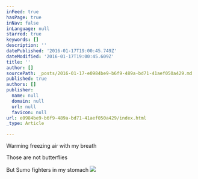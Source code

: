 ```yaml
---
inFeed: true
hasPage: true
inNav: false
inLanguage: null
starred: true
keywords: []
description: ''
datePublished: '2016-01-17T19:00:45.749Z'
dateModified: '2016-01-17T19:00:45.609Z'
title: ''
author: []
sourcePath: _posts/2016-01-17-e0984be9-b6f9-489a-bd71-41aef050a429.md
published: true
authors: []
publisher:
  name: null
  domain: null
  url: null
  favicon: null
url: e0984be9-b6f9-489a-bd71-41aef050a429/index.html
_type: Article

---
```

Warming freezing air with my breath

Those are not butterflies

But Sumo fighters in my stomach
![](https://s3-us-west-2.amazonaws.com/the-grid-img/p/eaae31eaedef69a76b2ed1b2e9cd3f83fce78573.jpg)